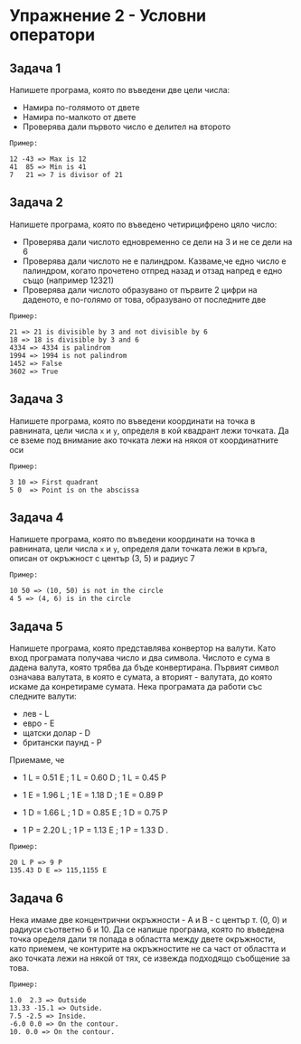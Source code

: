 # Упражнение 2 - Условни оператори

## Задача 1

Напишете програма, която по въведени две цели числа:
* Намира по-голямото от двете
* Намира по-малкото от двете
* Проверява дали първото число е делител на второто


`Пример:`
```
12 -43 => Max is 12
41  85 => Min is 41
7   21 => 7 is divisor of 21
```

## Задача 2

Напишете програма, която по въведено четирицифрено цяло число:
* Проверява дали числото едновременно се дели на 3 и не се дели на 6
* Проверява дали числото не е палиндром. Казваме,че едно число е палиндром, когато прочетено отпред назад и отзад напред е едно също (например 12321)
* Проверява дали числото образувано от първите 2 цифри на даденото, е по-голямо от това, образувано от последните две

`Пример:`
```
21 => 21 is divisible by 3 and not divisible by 6
18 => 18 is divisible by 3 and 6
4334 => 4334 is palindrom
1994 => 1994 is not palindrom
1452 => False
3602 => True
```


## Задача 3
Напишете програма, която по въведени координати на точка в равнината, цели числа `х` и `у`, определя в кой квадрант лежи точката. Да се вземе под внимание ако точката лежи на някоя от координатните оси

`Пример:`
```
3 10 => First quadrant
5 0  => Point is on the abscissa
```


## Задача 4
Напишете програма, която по въведени координати на точка в равнината, цели числа `х` и `у`, определя дали точката лежи в кръга, описан от окръжност с център (3, 5) и радиус 7


`Пример:`
```
10 50 => (10, 50) is not in the circle
4 5 => (4, 6) is in the circle
```
## Задача 5
Напишете програма, която представлява конвертор на валути. Като вход програмата получава число и два символа. Числото е сума в дадена валута, която трябва да бъде конвертирана. Първият символ означава валутата, в която е сумата, а вторият - валутата, до която искаме да конретираме сумата. Нека програмата да работи със следните валути:
- лев - L
- евро - Е
- щатски долар - D
- британски паунд - P

Приемаме, че 

- 1 L = 0.51 E ; 1 L = 0.60 D ; 1 L = 0.45 P

- 1 E = 1.96 L ; 1 E = 1.18 D ; 1 E = 0.89 P

- 1 D = 1.66 L ; 1 D = 0.85 E ; 1 D = 0.75 P

- 1 P = 2.20 L ; 1 P = 1.13 E ; 1 P = 1.33 D .

`Пример:`
```
20 L P => 9 P
135.43 D Е => 115,1155 Е
```


## Задача 6
Нека имаме две концентрични окръжности - A и B -  с център т. (0, 0) и радиуси съответно 6 и 10. Да се напише програма, която по въведена точка оределя дали тя попада в областта между двете окръжности, като приемем, че контурите на окръжностите не са част от областта и ако точката лежи на някой от тях, се извежда подходящо съобщение за това.

`Пример:`
```
1.0  2.3 => Outside
13.33 -15.1 => Outside.
7.5 -2.5 => Inside.
-6.0 0.0 => On the contour.
10. 0.0 => On the contour.
```
